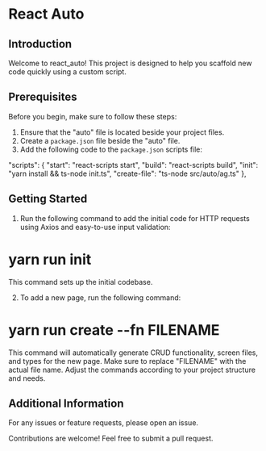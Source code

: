 # React Auto

## Introduction

Welcome to react_auto! This project is designed to help you scaffold new code quickly using a custom script.

## Prerequisites

Before you begin, make sure to follow these steps:

1. Ensure that the "auto" file is located beside your project files.
2. Create a `package.json` file beside the "auto" file.
3. Add the following code to the `package.json` scripts file:

"scripts": {
  "start": "react-scripts start",
  "build": "react-scripts build",
  "init": "yarn install && ts-node init.ts",
  "create-file": "ts-node src/auto/ag.ts"
},

## Getting Started

1. Run the following command to add the initial code for HTTP requests using Axios and easy-to-use input validation:
# yarn run init
This command sets up the initial codebase.

2. To add a new page, run the following command:
# yarn run create --fn FILENAME
This command will automatically generate CRUD functionality, screen files, and types for the new page.
Make sure to replace "FILENAME"  with the actual file name. Adjust the commands according to your project structure and needs.

## Additional Information

For any issues or feature requests, please open an issue.

Contributions are welcome! Feel free to submit a pull request.
